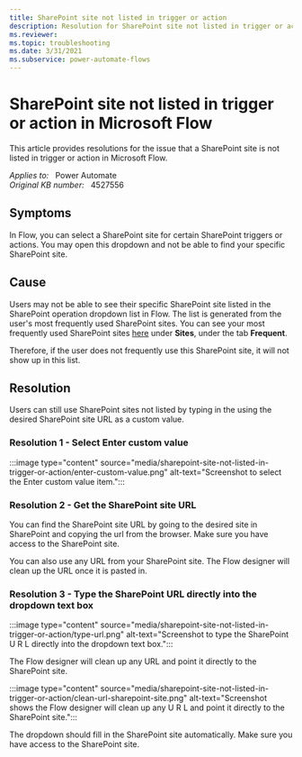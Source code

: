 ```yaml
---
title: SharePoint site not listed in trigger or action
description: Resolution for SharePoint site not listed in trigger or action in Microsoft Flow.
ms.reviewer: 
ms.topic: troubleshooting
ms.date: 3/31/2021
ms.subservice: power-automate-flows
---
```

# SharePoint site not listed in trigger or action in Microsoft Flow

This article provides resolutions for the issue that a SharePoint site is not listed in trigger or action in Microsoft Flow.

_Applies to:_ &nbsp; Power Automate  
_Original KB number:_ &nbsp; 4527556

## Symptoms

In Flow, you can select a SharePoint site for certain SharePoint triggers or actions. You may open this dropdown and not be able to find your specific SharePoint site.

## Cause

Users may not be able to see their specific SharePoint site listed in the SharePoint operation dropdown list in Flow. The list is generated from the user's most frequently used SharePoint sites. You can see your most frequently used SharePoint sites [here](https://microsoft.sharepoint.com) under **Sites**, under the tab **Frequent**.

Therefore, if the user does not frequently use this SharePoint site, it will not show up in this list.

## Resolution

Users can still use SharePoint sites not listed by typing in the using the desired SharePoint site URL as a custom value.

### Resolution 1 - Select Enter custom value

:::image type="content" source="media/sharepoint-site-not-listed-in-trigger-or-action/enter-custom-value.png" alt-text="Screenshot to select the Enter custom value item.":::

### Resolution 2 - Get the SharePoint site URL

You can find the SharePoint site URL by going to the desired site in SharePoint and copying the url from the browser. Make sure you have access to the SharePoint site.

You can also use any URL from your SharePoint site. The Flow designer will clean up the URL once it is pasted in.

### Resolution 3 - Type the SharePoint URL directly into the dropdown text box

:::image type="content" source="media/sharepoint-site-not-listed-in-trigger-or-action/type-url.png" alt-text="Screenshot to type the SharePoint U R L directly into the dropdown text box.":::

The Flow designer will clean up any URL and point it directly to the SharePoint site.

:::image type="content" source="media/sharepoint-site-not-listed-in-trigger-or-action/clean-url-sharepoint-site.png" alt-text="Screenshot shows the Flow designer will clean up any U R L and point it directly to the SharePoint site.":::

The dropdown should fill in the SharePoint site automatically. Make sure you have access to the SharePoint site.
